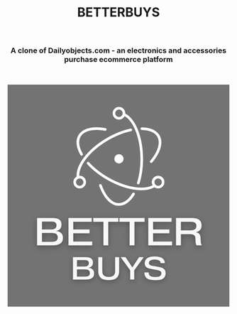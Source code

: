 <h1 align="center">BETTERBUYS</h1></br>

<h3 align="center">A clone of Dailyobjects.com - an electronics and accessories purchase ecommerce platform</h3></br>

<p align="center">
<img src="https://github.com/amar0705/tangible-robin-3650/blob/main/assets/better.png">
</p>
